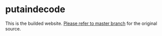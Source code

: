 # putaindecode

This is the builded website.
[Please refer to master branch](https://github.com/putaindecode/putaindecode.fr) for the original source.
